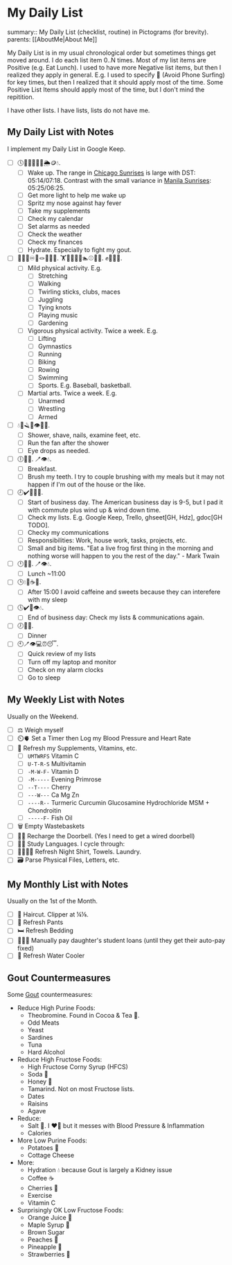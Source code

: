 # My Daily List

summary:: My Daily List (checklist, routine) in Pictograms (for brevity).
parents: [[AboutMe|About Me]]

My Daily List is in my usual chronological order but sometimes things get moved around. I do each list item 0..N times. Most of my list items are Positive (e.g. Eat Lunch). I used to have more Negative list items, but then I realized they apply in general. E.g. I used to specify 📵 (Avoid Phone Surfing) for key times, but then I realized that it should apply most of the time. Some Positive List Items should apply most of the time, but I don't mind the repitition.

I have other lists. I have lists, lists do not have me.

## My Daily List with Notes

I implement my Daily List in Google Keep.
- [ ] 🕔🔆👃💊📆⏰🌦️🪙💧.
  - [ ] Wake up. The range in [Chicago Sunrises](https://www.timeanddate.com/sun/usa/chicago) is large with DST: 05:14/07:18. Contrast with the small variance in [Manila Sunrises](https://www.timeanddate.com/sun/philippines/manila): 05:25/06:25.
  - [ ] Get more light to help me wake up
  - [ ] Spritz my nose against hay fever
  - [ ] Take my supplements
  - [ ] Check my calendar
  - [ ] Set alarms as needed
  - [ ] Check the weather
  - [ ] Check my finances
  - [ ] Hydrate. Especially to fight my gout.
- [ ] 🖖🚶🏽♾️🤹🪢🎵🌱💧. 🏋️🤸🏃🚴🚣🏊⚾🏀💧. ✊🤼🤺💧.
  - [ ] Mild physical activity. E.g.
    - [ ] Stretching
    - [ ] Walking
    - [ ] Twirling sticks, clubs, maces
    - [ ] Juggling
    - [ ] Tying knots
    - [ ] Playing music
    - [ ] Gardening
  - [ ] Vigorous physical activity. Twice a week. E.g.
    - [ ] Lifting
    - [ ] Gymnastics
    - [ ] Running
    - [ ] Biking
    - [ ] Rowing
    - [ ] Swimming
    - [ ] Sports. E.g. Baseball, basketball.
  - [ ] Martial arts. Twice a week. E.g.
    - [ ] Unarmed
    - [ ] Wrestling
    - [ ] Armed
- [ ] 💧🚿🪒👣👁️💨💧.
  - [ ] Shower, shave, nails, examine feet, etc.
  - [ ] Run the fan after the shower
  - [ ] Eye drops as needed.
- [ ] 🕕🍴💧. 🪥👁️💧.
  - [ ] Breakfast.
  - [ ] Brush my teeth. I try to couple brushing with my meals but it may not happen if I'm out of the house or the like.
- [ ] 🕗✔️📧🐸💧.
  - [ ] Start of business day. The American business day is 9-5, but I pad it with commute plus wind up & wind down time.
  - [ ] Check my lists. E.g. Google Keep, Trello, ghseet[GH, Hdz], gdoc[GH TODO].
  - [ ] Checky my communications
  - [ ] Responsibilities: Work, house work, tasks, projects, etc.
  - [ ] Small and big items. "Eat a live frog first thing in the morning and nothing worse will happen to you the rest of the day." - Mark Twain
- [ ] 🕛🍴💧. 🪥👁️💧.
  - [ ] Lunch ~11:00
- [ ] 🕒💧🚫☕🍬.
  - [ ] After 15:00 I avoid caffeine and sweets because they can interefere with my sleep
- [ ] 🕔✔️📧👁️💧.
  - [ ] End of business day: Check my lists & communications again.
- [ ] 🕖🍴💧.
  - [ ] Dinner
- [ ] 🕙🪥👁️💻⏰😴.
  - [ ] Quick review of my lists
  - [ ] Turn off my laptop and monitor
  - [ ] Check on my alarm clocks
  - [ ] Go to sleep

## My Weekly List with Notes

Usually on the Weekend.

- [ ] ⚖️ Weigh myself
- [ ] ⏲️🫀 Set a Timer then Log my Blood Pressure and Heart Rate
- [ ] 💊 Refresh my Supplements, Vitamins, etc.
  - [ ] `UMTWRFS` Vitamin C
  - [ ] `U-T-R-S` Multivitamin
  - [ ] `-M-W-F-` Vitamin D
  - [ ] `-M-----` Evening Primrose
  - [ ] `--T----` Cherry
  - [ ] `---W---` Ca Mg Zn
  - [ ] `----R--` Turmeric Curcumin Glucosamine Hydrochloride MSM + Chondroitin
  - [ ] `-----F-` Fish Oil
- [ ] 🗑️ Empty Wastebaskets
- [ ] 🚪🔔 Recharge the Doorbell. (Yes I need to get a wired doorbell)
- [ ] 🦉🤟 Study Languages. I cycle through:
- [ ] 🌙👕🛀🧺 Refresh Night Shirt, Towels. Laundry.
- [ ] 🗃️ Parse Physical Files, Letters, etc.

## My Monthly List with Notes

Usually on the 1st of the Month.

- [ ] 💇 Haircut. Clipper at ¼⅛.
- [ ] 👖 Refresh Pants
- [ ] 🛏️ Refresh Bedding
- [ ] 👩‍🎓💲 Manually pay daughter's student loans (until they get their auto-pay fixed)
- [ ] 🚰 Refresh Water Cooler

## Gout Countermeasures

Some [Gout](https://en.wikipedia.org/wiki/Gout) countermeasures:

- Reduce High Purine Foods:
  - Theobromine. Found in Cocoa & Tea 🍵.
  - Odd Meats
  - Yeast
  - Sardines
  - Tuna
  - Hard Alcohol
- Reduce High Fructose Foods:
  - High Fructose Corny Syrup (HFCS)
  - Soda 🥤
  - Honey 🍯
  - Tamarind. Not on most Fructose lists.
  - Dates
  - Raisins
  - Agave
- Reduce:
  - Salt 🧂. I ❤️🧂 but it messes with Blood Pressure & Inflammation
  - Calories
- More Low Purine Foods:
  - Potatoes 🥔
  - Cottage Cheese
- More:
  - Hydration 💧 because Gout is largely a Kidney issue
  - Coffee ☕
  - Cherries 🍒
  - Exercise
  - Vitamin C
- Surprisingly OK Low Fructose Foods:
  - Orange Juice 🍊
  - Maple Syrup 🍁
  - Brown Sugar
  - Peaches 🍑
  - Pineapple 🍍
  - Strawberries 🍓
